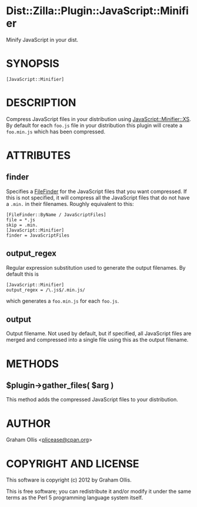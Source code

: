 # Dist::Zilla::Plugin::JavaScript::Minifier

Minify JavaScript in your dist.

# SYNOPSIS

    [JavaScript::Minifier]

# DESCRIPTION

Compress JavaScript files in your distribution using [JavaScript::Minifier::XS](https://metacpan.org/pod/JavaScript::Minifier::XS).  By default for
each `foo.js` file in your distribution this plugin will create a `foo.min.js`
which has been compressed.

# ATTRIBUTES

## finder

Specifies a [FileFinder](https://metacpan.org/pod/Dist::Zilla::Role::FileFinder) for the JavaScript files that
you want compressed.  If this is not specified, it will compress all the JavaScript
files that do not have a `.min.` in their filenames.  Roughly equivalent to
this:

    [FileFinder::ByName / JavaScriptFiles]
    file = *.js
    skip = .min.
    [JavaScript::Minifier]
    finder = JavaScriptFiles

## output\_regex

Regular expression substitution used to generate the output filenames.  By default
this is

    [JavaScript::Minifier]
    output_regex = /\.js$/.min.js/

which generates a `foo.min.js` for each `foo.js`.

## output

Output filename.  Not used by default, but if specified, all JavaScript files are merged and
compressed into a single file using this as the output filename.

# METHODS

## $plugin->gather\_files( $arg )

This method adds the compressed JavaScript files to your distribution.

# AUTHOR

Graham Ollis &lt;plicease@cpan.org>

# COPYRIGHT AND LICENSE

This software is copyright (c) 2012 by Graham Ollis.

This is free software; you can redistribute it and/or modify it under
the same terms as the Perl 5 programming language system itself.
